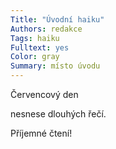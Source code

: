 ```yaml
---
Title: "Úvodní haiku"
Authors: redakce
Tags: haiku
Fulltext: yes
Color: gray
Summary: místo úvodu
---
```

Červencový den

nesnese dlouhých řečí.

Příjemné čtení!